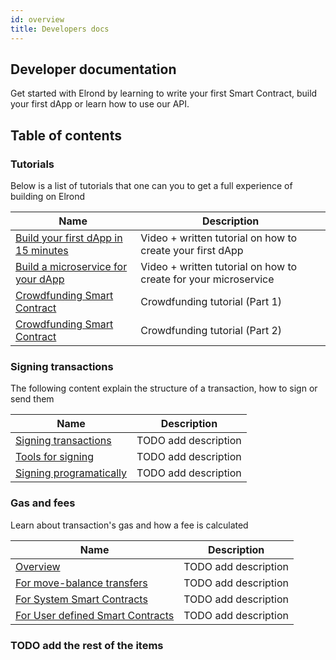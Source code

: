 ```yaml
---
id: overview
title: Developers docs
---
```


## Developer documentation

Get started with Elrond by learning to write your first Smart Contract, build your first dApp or learn how to use our API.

## Table of contents

### Tutorials

Below is a list of tutorials that one can you to get a full experience of building on Elrond

| Name                                                                                | Description                                                     |
|-------------------------------------------------------------------------------------|-----------------------------------------------------------------|
| [Build your first dApp in 15 minutes](/developers/tutorials/your-first-dapp)        | Video + written tutorial on how to create your first dApp       |
| [Build a microservice for your dApp](/developers/tutorials/your-first-microservice) | Video + written tutorial on how to create for your microservice |
| [Crowdfunding Smart Contract](/developers/tutorials/crowdfunding-p1)                | Crowdfunding tutorial (Part 1)                                  |
| [Crowdfunding Smart Contract](/developers/tutorials/crowdfunding-p2)                | Crowdfunding tutorial (Part 2)                                  |


### Signing transactions 

The following content explain the structure of a transaction, how to sign or send them 

| Name                                                                                      | Description             |
|-------------------------------------------------------------------------------------------|-------------------------|
| [Signing transactions](/developers/signing-transactions/signing-transactions)             | TODO add description    |
| [Tools for signing](/developers/signing-transactions/tools-for-signing)                   | TODO add description    |
| [Signing programatically](/developers/signing-transactions/signing-programmatically)      | TODO add description    |


### Gas and fees

Learn about transaction's gas and how a fee is calculated

| Name                                                                                      | Description            |
|-------------------------------------------------------------------------------------------|------------------------|
| [Overview](/developers/gas-and-fees/overview)                                             | TODO add description   |
| [For move-balance transfers](/developers/gas-and-fees/egld-transfers)                     | TODO add description   |
| [For System Smart Contracts](/developers/gas-and-fees/system-smart-contracts)             | TODO add description   |
| [For User defined Smart Contracts](/developers/gas-and-fees/user-defined-smart-contracts) | TODO add description   |

### TODO add the rest of the items
